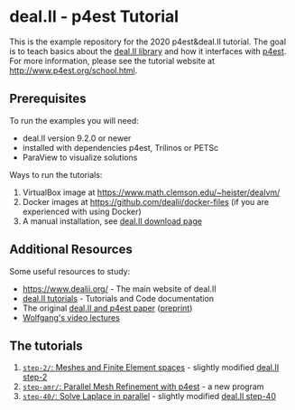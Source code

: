 # deal.II - p4est Tutorial

This is the example repository for the 2020 p4est&amp;deal.II tutorial. The
goal is to teach basics about the [deal.II library](https://dealii.org) and
how it interfaces with [p4est](http://p4est.org). For more information, please
see the tutorial website at http://www.p4est.org/school.html.


## Prerequisites

To run the examples you will need:
- deal.II version 9.2.0 or newer
- installed with dependencies p4est, Trilinos or PETSc
- ParaView to visualize solutions

Ways to run the tutorials:
1. VirtualBox image at https://www.math.clemson.edu/~heister/dealvm/
2. Docker images at https://github.com/dealii/docker-files (if you are experienced with using Docker)
3. A manual installation, see [deal.II download page](https://www.dealii.org/download.html)

## Additional Resources

Some useful resources to study:
- https://www.dealii.org/ - The main website of deal.II
- [deal.II tutorials](https://www.dealii.org/current/doxygen/deal.II/Tutorial.html) - Tutorials and Code documentation
- The original [deal.II and p4est paper](https://dl.acm.org/doi/10.1145/2049673.2049678) ([preprint](http://www.math.clemson.edu/~heister/preprints/BangerthBursteddeHeisterKronbichler_distributed.pdf))
- [Wolfgang's video lectures](https://www.math.colostate.edu/~bangerth/videos.html)


## The tutorials

1. [``step-2/``: Meshes and Finite Element spaces](./step-2/) - slightly modified [deal.II step-2](https://www.dealii.org/current/doxygen/deal.II/step_2.html)
2. [``step-amr/``: Parallel Mesh Refinement with p4est](./step-amr/) - a new program
3. [``step-40/``: Solve Laplace in parallel](./step-40/) - slightly modified [deal.II step-40](https://www.dealii.org/current/doxygen/deal.II/step_40.html)
